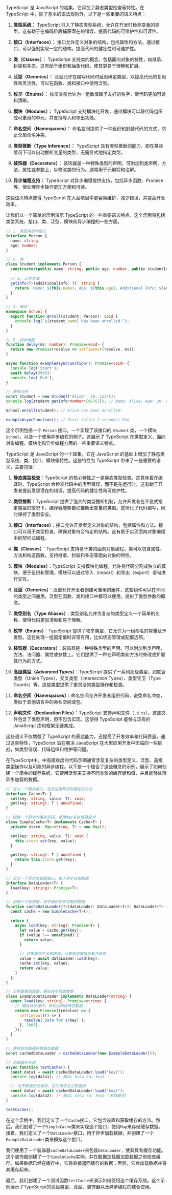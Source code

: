 TypeScript 是 JavaScript 的超集，它添加了静态类型检查等特性。在 TypeScript 中，除了基本的语法规则外，以下是一些重要的语义特点：

1. **类型系统：** TypeScript 引入了静态类型系统，允许在开发时检测变量的类型。这有助于在编码阶段捕获潜在的错误，提高代码的可维护性和可读性。

2. **接口（Interfaces）：** 接口允许定义对象的结构，包括属性和方法。通过接口，可以强制实现一定的结构，提高代码的健壮性和可维护性。

3. **类（Classes）：** TypeScript 支持类的概念，包括面向对象的特性，如继承、封装和多态。这有助于组织和抽象代码，使其更易于理解和扩展。

4. **泛型（Generics）：** 泛型允许在编写代码时延迟确定类型，以提高代码的复用性和灵活性。可以在函数、类和接口中使用泛型。

5. **枚举（Enums）：** 枚举类型允许为一组数值赋予友好的名字，使代码更加可读和清晰。

6. **模块（Modules）：** TypeScript 支持模块化开发，通过模块可以将代码组织成可重用的单元，并支持导入和导出功能。

7. **命名空间（Namespaces）：** 命名空间提供了一种组织和封装代码的方式，防止全局命名冲突。

8. **类型推断（Type Inference）：** TypeScript 具有类型推断的能力，即在某些情况下可以自动推断变量的类型，无需显式地指定类型。

9. **装饰器（Decorators）：** 装饰器是一种特殊类型的声明，可附加到类声明、方法、属性或参数上，以修改类的行为。通常用于元编程和注解。

10. **异步编程支持：** TypeScript 对异步编程提供支持，包括异步函数、Promise 等，使处理异步操作更加方便和可读。

这些语义特点使得 TypeScript 在大型项目中更容易维护，减少错误，并提高开发效率。

让我们以一个简单的示例演示 TypeScript 的一些重要语义特点，这个示例将包括类型系统、接口、类、泛型、模块和异步编程的一些方面。

```typescript
// 1. 类型系统和接口
interface Person {
  name: string;
  age: number;
}

// 2. 类
class Student implements Person {
  constructor(public name: string, public age: number, public studentId: number) {}
  
  // 3. 泛型方法
  getInfo<T>(additionalInfo: T): string {
    return `Name: ${this.name}, Age: ${this.age}, Additional Info: ${additionalInfo}`;
  }
}

// 4. 模块
namespace School {
  export function enroll(student: Person): void {
    console.log(`${student.name} has been enrolled!`);
  }
}

// 5. 异步编程
function delay(ms: number): Promise<void> {
  return new Promise(resolve => setTimeout(resolve, ms));
}

async function exampleAsyncFunction(): Promise<void> {
  console.log('Start');
  await delay(2000);
  console.log('End');
}

// 使用示例
const student = new Student('Alice', 20, 12345);
console.log(student.getInfo<number>(98765)); // Name: Alice, Age: 20, Additional Info: 98765

School.enroll(student); // Alice has been enrolled!

exampleAsyncFunction(); // Start (after 2 seconds) End
```

这个示例包括一个 `Person` 接口，一个实现了该接口的 `Student` 类，一个模块 `School`，以及一个使用异步编程的例子。这展示了 TypeScript 在类型定义、面向对象编程、模块化和异步编程方面的一些重要语义特点。

 TypeScript 是 JavaScript 的一个超集，它在 JavaScript 的基础上增加了静态类型系统、类、接口、模块等特性。这些特性为 TypeScript 带来了一些重要的语义，主要包括：

1. **静态类型检查**：TypeScript 的核心特性之一是静态类型检查。这意味着在编译时，TypeScript 会检查代码中的类型错误，而不是在运行时。这有助于开发者提前发现潜在的错误，提高代码的健壮性和可维护性。

2. **类型推断**：TypeScript 提供了强大的类型推断机制，允许开发者在不显式指定类型的情况下，编译器能够自动推断出变量的类型。这简化了代码编写，同时保持了类型安全。

3. **接口（Interfaces）**：接口允许开发者定义对象的结构，包括属性和方法。接口可以用于类型检查，确保对象符合特定的结构。这有助于实现面向对象编程中的契约式编程。

4. **类（Classes）**：TypeScript 支持基于类的面向对象编程。类可以包含属性、方法和构造函数，支持继承、封装和多态等面向对象的特性。

5. **模块（Modules）**：TypeScript 支持模块化编程，允许将代码分割成独立的模块，便于组织和管理。模块可以通过导入（import）和导出（export）语句进行交互。

6. **泛型（Generics）**：泛型允许开发者创建可重用的组件，这些组件可以在不同的类型之间通用。泛型在函数、类和接口中都可以使用，提供了类型参数的概念。

7. **类型别名（Type Aliases）**：类型别名允许为复杂的类型定义一个简单的名称，使得代码更加清晰和易于理解。

8. **枚举（Enums）**：TypeScript 提供了枚举类型，它允许为一组命名的常量赋予类型。这在处理一组固定值时非常有用，比如状态管理或配置选项。

9. **装饰器（Decorators）**：装饰器是一种特殊类型的声明，可以附加到类声明、方法、访问器、属性或参数上。它们提供了一种在声明类和方法时修改或扩展其行为的方式。

10. **高级类型（Advanced Types）**：TypeScript 提供了一系列高级类型，如联合类型（Union Types）、交叉类型（Intersection Types）、类型守卫（Type Guards）等，这些类型提供了更灵活的类型操作和检查。

11. **命名空间（Namespaces）**：命名空间允许开发者组织代码，避免命名冲突，类似于其他语言中的命名空间或包。

12. **声明文件（Declaration Files）**：TypeScript 支持声明文件（`.d.ts`），这些文件包含了类型声明，但不包含实现。这使得 TypeScript 能够与现有的 JavaScript 库和框架无缝集成。

这些语义不仅增强了 TypeScript 的表达能力，还提高了开发效率和代码质量。通过这些特性，TypeScript 旨在解决 JavaScript 在大型应用开发中面临的一些挑战，如类型错误、代码组织和维护等问题。

 在TypeScript中，中高级难度的代码示例通常涉及复杂的类型定义、泛型、高级类型操作以及可能的异步编程。以下是一个结合了这些概念的示例，展示了如何创建一个简单的缓存系统，它使用泛型来支持不同类型的缓存键和值，并且能够处理异步加载的数据。

```typescript
// 定义一个缓存接口，包含设置和获取缓存的方法
interface Cache<T> {
  set(key: string, value: T): void;
  get(key: string): T | undefined;
}

// 创建一个简单的缓存实现，使用Map来存储键值对
class SimpleCache<T> implements Cache<T> {
  private store: Map<string, T> = new Map();

  set(key: string, value: T): void {
    this.store.set(key, value);
  }

  get(key: string): T | undefined {
    return this.store.get(key);
  }
}

// 定义一个异步加载器接口，用于异步获取数据
interface DataLoader<T> {
  load(key: string): Promise<T>;
}

// 创建一个装饰器，用于缓存异步加载的数据
function cacheDataLoader<T>(dataLoader: DataLoader<T>): DataLoader<T> {
  const cache = new SimpleCache<T>();

  return {
    async load(key: string): Promise<T> {
      let value = cache.get(key);
      if (value !== undefined) {
        return value;
      }

      // 如果缓存中没有数据，从数据加载器加载并缓存
      value = await dataLoader.load(key);
      cache.set(key, value);
      return value;
    }
  };
}

// 示例数据加载器，模拟异步获取数据
class ExampleDataLoader implements DataLoader<string> {
  async load(key: string): Promise<string> {
    // 模拟异步操作，例如从网络请求数据
    return new Promise((resolve) => {
      setTimeout(() => {
        resolve(`Data for ${key}`);
      }, 1000);
    });
  }
}

// 使用装饰器缓存数据加载器
const cachedDataLoader = cacheDataLoader(new ExampleDataLoader());

// 测试缓存系统
async function testCache() {
  const data1 = await cachedDataLoader.load("key1");
  console.log(data1); // 输出: Data for key1

  // 由于数据已经缓存，这次请求会立即返回
  const data2 = await cachedDataLoader.load("key1");
  console.log(data2); // 输出: Data for key1 (来自缓存)
}

testCache();
```

在这个示例中，我们定义了一个`Cache`接口，它包含设置和获取缓存的方法。然后，我们创建了一个`SimpleCache`类来实现这个接口，使用`Map`来存储缓存数据。接着，我们定义了一个`DataLoader`接口，用于异步加载数据，并创建了一个`ExampleDataLoader`类来模拟这个接口。

我们使用了一个装饰器`cacheDataLoader`来包装`DataLoader`，使其具有缓存功能。这个装饰器创建了一个`SimpleCache`实例，并在数据加载器加载数据之前检查缓存。如果数据已经在缓存中，它将直接返回缓存的数据；否则，它会加载数据并将其缓存起来。

最后，我们创建了一个测试函数`testCache`来演示如何使用这个缓存系统。这个示例展示了TypeScript的高级类型、泛型、装饰器以及异步编程的结合使用。